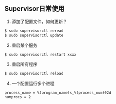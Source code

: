 ## Supervisor日常使用

1. 添加了配置文件，如何更新？

  ```bash
  $ sudo supervisorctl reread
  $ sudo supervisorctl update
  ```

2. 重启某个服务

  ```bash
  $ sudo supervisorctl restart xxxx
  ```

3. 重启所有程序

  ```bash
  $ sudo supervisorctl reload
  ```

4. 一个配置运行多个进程

  ```
  process_name = %(program_name)s_%(process_num)02d
  numprocs = 2
  ```
